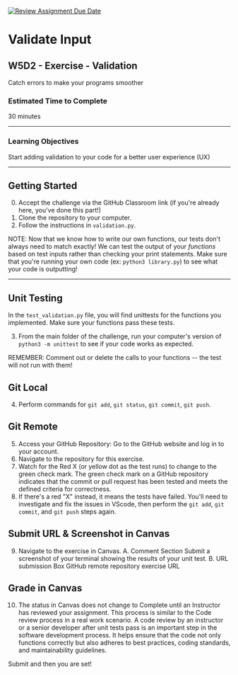 [![Review Assignment Due Date](https://classroom.github.com/assets/deadline-readme-button-24ddc0f5d75046c5622901739e7c5dd533143b0c8e959d652212380cedb1ea36.svg)](https://classroom.github.com/a/QAX2ssba)
# Validate Input

## W5D2 - Exercise - Validation

Catch errors to make your programs smoother

### Estimated Time to Complete

30 minutes

---

### Learning Objectives

Start adding validation to your code for  a better user experience (UX)

---

## Getting Started

0. Accept the challenge via the GitHub Classroom link (if you're already here, you've done this part!)
1. Clone the repository to your computer.
2. Follow the instructions in `validation.py`.

NOTE: Now that we know how to write our own functions, our tests don't always need to match exactly! We can test the output of your _functions_ based on test inputs rather than checking your print statements. Make sure that you're running your own code (ex: `python3 library.py`) to see what your code is outputting!

---

## Unit Testing

In the `test_validation.py` file, you will find unittests for the functions you implemented. Make sure your functions pass these tests.

3. From the main folder of the challenge, run your computer's version of `python3 -m unittest` to see if your code works as expected.

REMEMBER: Comment out or delete the calls to your functions -- the test will not run with them!

## Git Local

4. Perform commands for `git add`, `git status`, `git commit`, `git push`.

## Git Remote

5. Access your GitHub Repository: Go to the GitHub website and log in to your account.
6. Navigate to the repository for this exercise.
7. Watch for the Red X (or yellow dot as the test runs) to change to the green check mark. The green check mark on a GitHub repository indicates that the commit or pull request has been tested and meets the defined criteria for correctness.
8. If there's a red "X" instead, it means the tests have failed. You'll need to investigate and fix the issues in VScode, then perform the `git add`, `git commit`, and `git push` steps again.


## Submit URL & Screenshot in Canvas

9. Navigate to the exercise in Canvas.
    A. Comment Section
        Submit a screenshot of your terminal showing the results of your unit test.
    B. URL submission Box
        GitHub remote repository exercise URL

## Grade in Canvas

10. The status in Canvas does not change to Complete until an Instructor has reviewed your assignment. This process is similar to the Code review process in a real work scenario. A code review by an instructor or a senior developer after unit tests pass is an important step in the software development process. It helps ensure that the code not only functions correctly but also adheres to best practices, coding standards, and maintainability guidelines.

Submit and then you are set!
